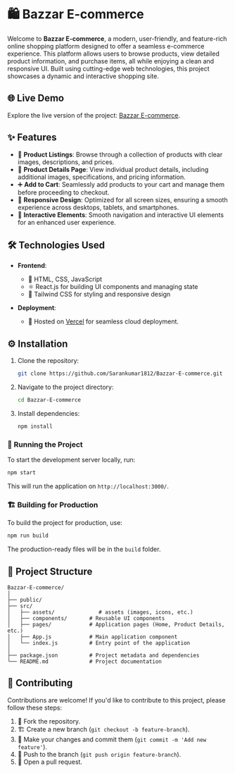 # 🛍️ Bazzar E-commerce

Welcome to **Bazzar E-commerce**, a modern, user-friendly, and feature-rich online shopping platform designed to offer a seamless e-commerce experience. This platform allows users to browse products, view detailed product information, and purchase items, all while enjoying a clean and responsive UI. Built using cutting-edge web technologies, this project showcases a dynamic and interactive shopping site.

## 🌐 Live Demo

Explore the live version of the project: [Bazzar E-commerce](https://bazzar-e-commerce.vercel.app/).

## ✨ Features

- 🛒 **Product Listings**: Browse through a collection of products with clear images, descriptions, and prices.
- 📄 **Product Details Page**: View individual product details, including additional images, specifications, and pricing information.
- ➕ **Add to Cart**: Seamlessly add products to your cart and manage them before proceeding to checkout.
- 📱 **Responsive Design**: Optimized for all screen sizes, ensuring a smooth experience across desktops, tablets, and smartphones.
- 🎨 **Interactive Elements**: Smooth navigation and interactive UI elements for an enhanced user experience.

## 🛠️ Technologies Used

- **Frontend**:  
  - 🧩 HTML, CSS, JavaScript
  - ⚛️ React.js for building UI components and managing state
  - 🎨 Tailwind CSS for styling and responsive design

- **Deployment**:  
  - 🚀 Hosted on [Vercel](https://vercel.com/) for seamless cloud deployment.


## ⚙️ Installation

1. Clone the repository:

   ```bash
   git clone https://github.com/Sarankumar1812/Bazzar-E-commerce.git
   ```

2. Navigate to the project directory:

   ```bash
   cd Bazzar-E-commerce
   ```

3. Install dependencies:

   ```bash
   npm install
   ```

### 🚀 Running the Project

To start the development server locally, run:

```bash
npm start
```

This will run the application on `http://localhost:3000/`.

### 🏗️ Building for Production

To build the project for production, use:

```bash
npm run build
```

The production-ready files will be in the `build` folder.

## 📂 Project Structure

```plaintext
Bazzar-E-commerce/
│
├── public/               
├── src/
│   ├── assets/              # assets (images, icons, etc.)
│   ├── components/       # Reusable UI components
│   ├── pages/            # Application pages (Home, Product Details, etc.)
│   ├── App.js            # Main application component
│   └── index.js          # Entry point of the application
│
├── package.json          # Project metadata and dependencies
└── README.md             # Project documentation
```

## 🤝 Contributing

Contributions are welcome! If you'd like to contribute to this project, please follow these steps:

1. 🍴 Fork the repository.
2. 🏗️ Create a new branch (`git checkout -b feature-branch`).
3. 📝 Make your changes and commit them (`git commit -m 'Add new feature'`).
4. 🚀 Push to the branch (`git push origin feature-branch`).
5. 🔄 Open a pull request.

